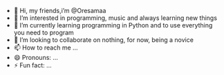 - 👋 Hi, my friends,i’m @Oresamaa
- 👀 I’m interested in programming, music and always learning new things 
- 🌱 I’m currently learning programming in Python and to use everything you need to program
- 💞️ I’m looking to collaborate on nothing, for now, being a novice
- 📫 How to reach me ...
- 😄 Pronouns: ...
- ⚡ Fun fact: ...

<!---
Oresamaa/Oresamaa is a ✨ special ✨ repository because its `README.md` (this file) appears on your GitHub profile.
You can click the Preview link to take a look at your changes.
--->
